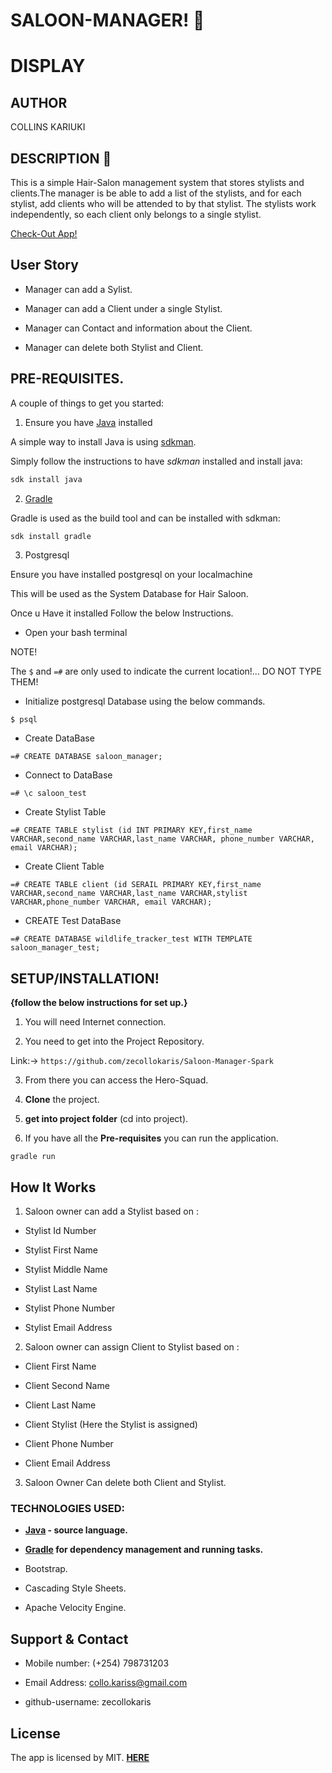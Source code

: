 #                                                   SALOON-MANAGER! :haircut:

# DISPLAY

## AUTHOR

COLLINS KARIUKI


## DESCRIPTION :page_with_curl:


This is a simple Hair-Salon management system that stores stylists and clients.The manager is be able to add a list of the stylists, and for each stylist, add clients who will be attended to by that stylist. The stylists work independently, so each client only belongs to a single stylist.

[Check-Out App!](https://saloon-manager.herokuapp.com/)

## User Story

- Manager can add a Sylist.

- Manager can add a Client under a single Stylist.

- Manager can Contact and information about the Client.

- Manager can delete both Stylist and Client.

## PRE-REQUISITES.

A couple of things to get you started:

1. Ensure you have [Java](https://java.com/en/download/) installed

A simple way to install Java is using [sdkman](https://sdkman.io/).

Simply follow the instructions to have _sdkman_ installed and install java:

```bash
sdk install java
```

2. [Gradle](https://gradle.org/)

Gradle is used as the build tool and can be installed with sdkman:

```bash
sdk install gradle
```

3. Postgresql

Ensure you have installed postgresql on your localmachine

This will be used as the System Database for Hair Saloon.

Once u Have it installed Follow the below Instructions.

- Open your bash terminal

NOTE!

The ``` $ ``` and ``` =# ``` are only used to indicate the current location!... DO NOT TYPE THEM!

- Initialize postgresql Database using the below commands.

```
$ psql
```

- Create DataBase

```
=# CREATE DATABASE saloon_manager;
```

- Connect to DataBase

```
=# \c saloon_test
```

- Create Stylist Table

```
=# CREATE TABLE stylist (id INT PRIMARY KEY,first_name VARCHAR,second_name VARCHAR,last_name VARCHAR, phone_number VARCHAR, email VARCHAR);
```

- Create Client Table

```
=# CREATE TABLE client (id SERAIL PRIMARY KEY,first_name VARCHAR,second_name VARCHAR,last_name VARCHAR,stylist VARCHAR,phone_number VARCHAR, email VARCHAR);
```

- CREATE Test DataBase

```
=# CREATE DATABASE wildlife_tracker_test WITH TEMPLATE saloon_manager_test;
```

## **SETUP/INSTALLATION!**

**{follow the below instructions for set up.}**

1. You will need Internet connection.

2. You need to get into the Project Repository.

Link:-> ```https://github.com/zecollokaris/Saloon-Manager-Spark```

3. From there you can access the Hero-Squad.

4. **Clone** the project.

5. **get into project folder** (cd into project).

6. If you have all the **Pre-requisites** you can run the application.

```
gradle run
```

## How It Works

1. Saloon owner can add a Stylist based on :

- Stylist Id Number

- Stylist First Name

- Stylist Middle Name

- Stylist Last Name

- Stylist Phone Number

- Stylist Email Address

2. Saloon owner can assign Client to Stylist based on :

- Client First Name

- Client Second Name

- Client Last Name

- Client Stylist (Here the Stylist is assigned)

- Client Phone Number

- Client Email Address


3. Saloon Owner Can delete both Client and Stylist.

### TECHNOLOGIES USED:

- **[Java](https://java.com/en/download/) - source language.**

- **[Gradle](https://gradle.org/) for dependency management and running tasks.**

- Bootstrap.

- Cascading Style Sheets.

- Apache Velocity Engine.

## Support & Contact

- Mobile number: (+254) 798731203

- Email Address: collo.kariss@gmail.com

- github-username: zecollokaris

## License

The app is licensed by MIT. [**HERE**](LICENSE)
